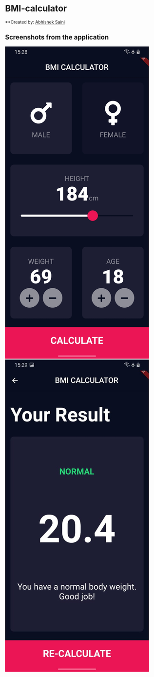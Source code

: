 # BMI-calculator

**Created by:
[Abhishek Saini](https://www.github.com/arnomalone)

## Screenshots from the application
![alt_text](https://github.com/arnomalone/BMI-calculator/blob/main/first.jpg)
![alt_text](https://github.com/arnomalone/BMI-calculator/blob/main/second.jpg)
